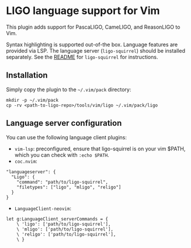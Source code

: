 # LIGO language support for Vim

This plugin adds support for PascaLIGO, CameLIGO, and ReasonLIGO to Vim.

Syntax highlighting is supported out-of-the box. Language features are provided
via LSP. The language server (`ligo-squirrel`) should be installed separately.
See the [README](../../../../lsp/README.md) for `ligo-squirrel` for instructions.

## Installation
Simply copy the plugin to the `~/.vim/pack` directory: 
```
mkdir -p ~/.vim/pack
cp -rv <path-to-ligo-repo>/tools/vim/ligo ~/.vim/pack/ligo
```

## Language server configuration

You can use the following language client plugins:
* `vim-lsp`: preconfigured, ensure that ligo-squirrel is on your vim $PATH,
   which you can check with `:echo $PATH`.
* `coc.nvim`:
```
"languageserver": {
  "Ligo": {
    "command": "path/to/ligo-squirrel",
    "filetypes": ["ligo", "mligo", "religo"]
  }
}
```

* `LanguageClient-neovim`:
```
let g:LanguageClient_serverCommands = {
    \ 'ligo': ['path/to/ligo-squirrel'],
    \ 'mligo': ['path/to/ligo-squirrel'],
    \ 'religo': ['path/to/ligo-squirrel'],
    \ }
```
